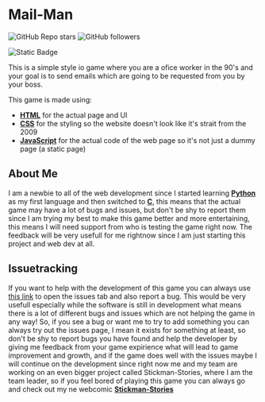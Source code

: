 # Mail-Man

![GitHub Repo stars](https://img.shields.io/github/stars/Capybaric123/Mail-Man?style=flat&logo=github)
![GitHub followers](https://img.shields.io/github/followers/Capybaric123?style=flat&logo=github&color=green)


![Static Badge](https://img.shields.io/badge/Issues-green?style=flat&logo=github&labelColor=grey&link=https%3A%2F%2Fgithub.com%2FCapybaric123%2FMail-Man%2Fissues%2F)


This is a simple style io game where you are a ofice worker in the 90's and your goal is to send emails which are going to be requested from you by your boss.

This game is made using:

- **[HTML](https://html.com/)** for the actual page and UI
- **[CSS](https://en.wikipedia.org/wiki/CSS)** for the styling so the website doesn't look like it's strait from the 2009
- **[JavaScript](https://www.javascript.com/)** for the actual code of the web page so it's not just a dummy page (a static page)

## About Me

I am a newbie to all of the web development since I started learning **[Python](https://www.python.org/)** as my first language and then switched to **[C](https://en.wikipedia.org/wiki/C_(programming_language))**, this means that the actual game may have a lot of bugs and issues, but don't be shy to report them since I am trying my best to make this game better and more entertaining, this means I will need support from who is testing the game right now. The feedback will be very usefull for me rightnow since I am just starting this project and web dev at all.

## Issuetracking

If you want to help with the development of this game you can always use [this link](https://github.com/Capybaric123/Mail-Man/issues) to open the issues tab and also report a bug. This would be very usefull especially while the software is still in development what means there is a lot of different bugs and issues which are not helping the game in any way! So, if you see a bug or want me to try to add something you can always try out the issues page, I mean it exists for something at least, so don't be shy to report bugs you have found and help the developer by giving me feedback from your game expirience what will lead to game improvement and growth, and if the game does well with the issues maybe I will continue on the development since right now me and my team are working on an even bigger project called Stickman-Stories, where I am the team leader, so if you feel bored of playing this game you can always go and check out my ne webcomic **[Stickman-Stories](https://github.com/Capybaric123/Stickman-Stories/)**

